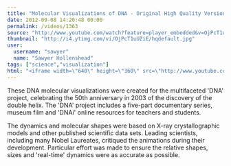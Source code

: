 ```yaml
---
title: "Molecular Visualizations of DNA - Original High Quality Version"
date: 2012-09-08 14:20:48 00:00
permalink: /videos/1363
source: "http://www.youtube.com/watch?feature=player_embedded&v=OjPcT1uUZiE"
thumbnail: "http://i4.ytimg.com/vi/OjPcT1uUZiE/hqdefault.jpg"
user:
  username: "sawyer"
  name: "Sawyer Hollenshead"
tags: ["science","visualization"]
html: "<iframe width=\"640\" height=\"360\" src=\"http://www.youtube.com/embed/OjPcT1uUZiE?wmode=transparent&fs=1&feature=oembed\" frameborder=\"0\" allowfullscreen></iframe>"
---
```


These DNA molecular visualizations were created for the multifaceted 'DNA' project, celebrating the 50th anniversary in 2003 of the discovery of the double helix. The 'DNA' project includes a five-part documentary series, museum film and 'DNAi' online resources for teachers and students.

The dynamics and molecular shapes were based on X-ray crystallographic models and other published scientific data sets. Leading scientists, including many Nobel Laureates, critiqued the animations during their development. Particular effort was made to ensure the relative shapes, sizes and 'real-time' dynamics were as accurate as possible.